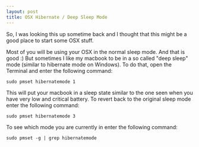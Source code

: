 ```yaml
---
layout: post
title: OSX Hibernate / Deep Sleep Mode
---
```


So, I was looking this up sometime back and I thought that this might be a good place to start some OSX stuff.

Most of you will be using your OSX in the normal sleep mode. And that is good :) But sometimes I like my macbook to be in a so called "deep sleep" mode (similar to hibernate mode on Windows). To do that, open the Terminal and enter the following command:
```
sudo pmset hibernatemode 1
```
This will put your macbook in a sleep state similar to the one seen when you have very low and critical battery. To revert back to the original sleep mode enter the following command: 
```
sudo pmset hibernatemode 3
```
To see which mode you are currently in enter the following command:
```
sudo pmset -g | grep hibernatemode
```